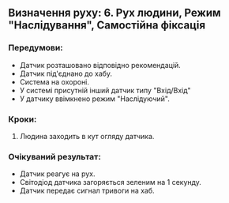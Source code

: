 ## Визначення руху: 6. Рух людини, Режим "Наслідування", Самостійна фіксація

### Передумови:
- Датчик розташовано відповідно рекомендацій.
- Датчик під'єднано до хабу.
- Система на охороні.
- У системі присутній інший датчик типу "Вхід/Вхід"
- У датчику ввімкнено режим "Наслідуючий".

### Кроки:
1. Людина заходить в кут огляду датчика.

### Очікуваний результат:
- Датчик реагує на рух.
- Світодіод датчика загоряється зеленим на 1 секунду.
- Датчик передає сигнал тривоги на хаб.


